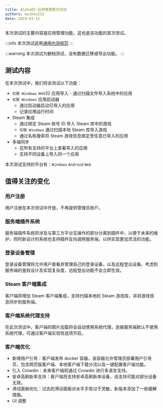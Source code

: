 ```yaml
---
title: Alpha02-应用管理首次测试
authors: muzhou233
date: 2024-03-15
---
```


本次测试的主要内容是应用管理功能，这也是该功能的首次测试。

<!-- truncate -->

:::info
本次测试适用[通用内测规范](../../../docs/user/contributing/alpha-test)
:::

:::warning
本次测试为删档测试，没有数据迁移或导出功能。
:::

## 测试内容

在本次测试中，我们将会测试以下功能：

- `仅限 Windows` win32 应用导入 - 通过扫描文件导入系统中的应用
- `仅限 Windows` 应用启动器
  - 通过启动器启动已导入的应用
  - 记录应用运行时间
- Steam 集成
  - 通过绑定 Steam 账号 ID 导入 Steam 库中的游戏
  - `仅限 Windows` 通过扫描本地 Steam 库导入游戏
  - 通过名称搜索将 Steam 游戏信息绑定至任意已导入的应用
- 多端同步
  - 在所有支持的平台上查看导入的应用
  - 支持不同设备上导入同一个应用

本次测试支持的平台有：`Windows` `Android` `Web`

## 值得关注的变化

### 用户注册

用户注册在本次测试中开放，不再提供管理员账户。

### 服务端插件系统

服务端插件系统将涉及与第三方平台互操作的部分分离到插件中，以便于未来的维护，同时新设计的系统也支持插件反向调用服务端，以供实现更加灵活的功能。

### 登录设备管理

登录设备管理将允许用户查看并管理自己的登录设备，以及远程登出设备。考虑到服务端的鉴权设计及实现复杂度，远程登出功能不会立即生效。

### Steam 客户端集成

客户端将增加 Steam 客户端集成，支持扫描本地的 Steam 游戏库，并将游戏信息同步到服务端。

### 客户端系统代理支持

在此次测试中，客户端的图片加载将会自动使用系统代理，连接服务端默认不使用系统代理，可通过客户端实验性选项开启。

### 客户端优化

- 新增用户引导：客户端发布 docker 容器，该容器允许管理员部署用户引导页，包含网页版客户端、本地客户端下载分流以及一键配置客户端功能。
- 引入 Crowdin：未来客户端将通过 Crowdin 进行多语言支持。
- 安卓高刷新率支持：客户端将支持安卓高刷新率设备，该支持可能对部分设备无效。
- 滑动面板优化：过去的滑动面板对水平手势过于灵敏，新版本添加了一些缓解措施。
- UI 调整
